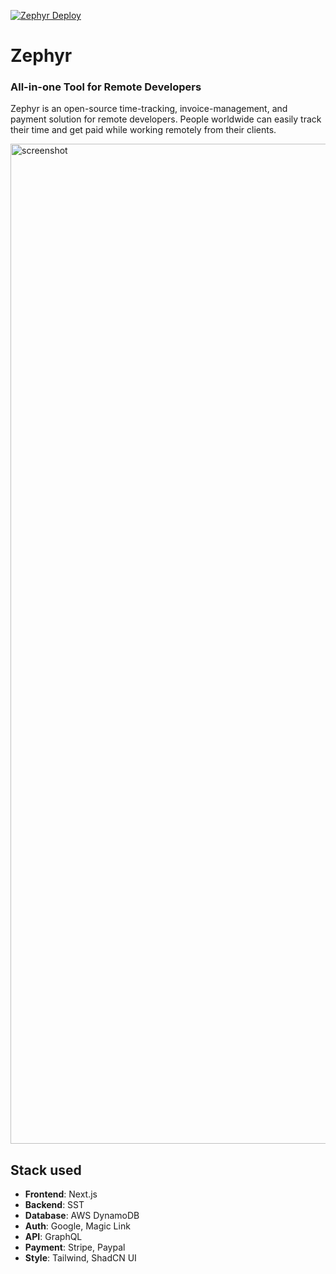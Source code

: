 [![Zephyr Deploy](https://github.com/ludehsar/zephyr/actions/workflows/deploy.yml/badge.svg?branch=main)](https://github.com/ludehsar/zephyr/actions/workflows/deploy.yml)

# Zephyr

### All-in-one Tool for Remote Developers

Zephyr is an open-source time-tracking, invoice-management, and payment solution for remote developers. People worldwide can easily track their time and get paid while working remotely from their clients.

<img width="1600" alt="screenshot" src="https://github.com/ludehsar/zephyr/assets/30571483/fd9f15f8-782b-48ad-8e7d-87d83a303659">

## Stack used

- **Frontend**: Next.js
- **Backend**: SST
- **Database**: AWS DynamoDB
- **Auth**: Google, Magic Link
- **API**: GraphQL
- **Payment**: Stripe, Paypal
- **Style**: Tailwind, ShadCN UI
